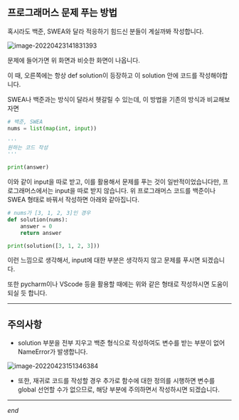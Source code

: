 ## 프로그래머스 문제 푸는 방법

혹시라도 백준, SWEA와 달라 적응하기 힘드신 분들이 계실까봐 작성합니다.



![image-20220423141831393](https://user-images.githubusercontent.com/89068148/164887568-8d8b48b9-0403-40ae-b842-c8fc8db5e7ec.png)



문제에 들어가면 위 화면과 비슷한 화면이 나옵니다.

이 때, 오른쪽에는 항상 def solution이 등장하고 이 solution 안에 코드를 작성해야합니다.

SWEA나 백준과는 방식이 달라서 헷갈릴 수 있는데, 이 방법을 기존의 방식과 비교해보자면



```python
# 백준, SWEA
nums = list(map(int, input))

'''
원하는 코드 작성
'''

print(answer)
```



이와 같이 input을 따로 받고, 이를 활용해서 문제를 푸는 것이 일반적이었습니다만, 프로그래머스에서는 input을 따로 받지 않습니다. 위 프로그래머스 코드를 백준이나 SWEA 형태로 바꿔서 작성하면 아래와 같아집니다.



```python
# nums가 [3, 1, 2, 3]인 경우
def solution(nums):
    answer = 0
    return answer

print(solution([3, 1, 2, 3]))
```



이런 느낌으로 생각해서, input에 대한 부분은 생각하지 않고 문제를 푸시면 되겠습니다.

또한 pycharm이나 VScode 등을 활용할 때에는 위와 같은 형태로 작성하시면 도움이 되실 듯 합니다.



---

## 주의사항

- solution 부분을 전부 지우고 백준 형식으로 작성하여도 변수를 받는 부분이 없어 NameError가 발생합니다.

![image-20220423151346384](https://user-images.githubusercontent.com/89068148/164887573-c3d13ce8-5e48-471d-b9fb-d5a426e6f804.png)

- 또한, 재귀로 코드를 작성할 경우 추가로 함수에 대한 정의를 시행하면 변수를 global 선언할 수가 없으므로, 해당 부분에 주의하면서 작성하시면 되겠습니다.



---

*end*